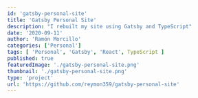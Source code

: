 ```yaml
---
id: 'gatsby-personal-site'
title: 'Gatsby Personal Site'
description: "I rebuilt my site using Gatsby and TypeScript"
date: '2020-09-11'
author: 'Ramón Morcillo'
categories: ['Personal']
tags: [ 'Personal', 'Gatsby', 'React', TypeScript ]
published: true
featuredImage: './gatsby-personal-site.png'
thumbnail: './gatsby-personal-site.png'
type: 'project'
url: 'https://github.com/reymon359/gatsby-personal-site'
---
```

